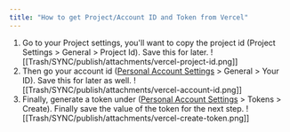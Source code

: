 ```yaml
---
title: "How to get Project/Account ID and Token from Vercel"
---
```

1. Go to your Project settings, you'll want to copy the project id (Project Settings > General > Project Id). Save this for later.
![[Trash/SYNC/publish/attachments/vercel-project-id.png]]
2. Then go your account id ([Personal Account Settings](https://vercel.com/account) > General > Your ID). Save this for later as well.
![[Trash/SYNC/publish/attachments/vercel-account-id.png]]
3. Finally, generate a token under ([Personal Account Settings](https://vercel.com/account) > Tokens > Create). Finally save the value of the token for the next step.
![[Trash/SYNC/publish/attachments/vercel-create-token.png]]